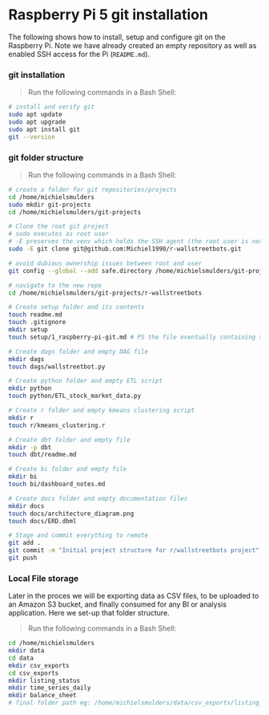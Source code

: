 # Raspberry Pi 5 git installation
The following shows how to install, setup and configure git on the Raspberry Pi. Note we have already created an empty repository as well as enabled SSH access for the Pi (`README.md`).

### git installation
>Run the following commands in a Bash Shell:
```bash
# install and verify git
sudo apt update
sudo apt upgrade
sudo apt install git
git --version
```

### git folder structure
>Run the following commands in a Bash Shell:
```bash
# create a folder for git repositories/projects
cd /home/michielsmulders
sudo mkdir git-projects
cd /home/michielsmulders/git-projects

# Clone the root git project
# sudo executes as root user
# -E preserves the venv which holds the SSH agent (the root user is not using the SSH keys)
sudo -E git clone git@github.com:Michiel1990/r-wallstreetbots.git

# avoid dubious ownership issues between root and user
git config --global --add safe.directory /home/michielsmulders/git-projects/r-wallstreetbots

# navigate to the new repo
cd /home/michielsmulders/git-projects/r-wallstreetbots

# Create setup folder and its contents
touch readme.md
touch .gitignore
mkdir setup
touch setup/1_raspberry-pi-git.md # PS the file eventually containing this code :-)

# Create dags folder and empty DAG file
mkdir dags
touch dags/wallstreetbot.py

# Create python folder and empty ETL script
mkdir python
touch python/ETL_stock_market_data.py

# Create r folder and empty kmeans clustering script
mkdir r
touch r/kmeans_clustering.r

# Create dbt folder and empty file
mkdir -p dbt
touch dbt/readme.md

# Create bi folder and empty file
mkdir bi
touch bi/dashboard_notes.md

# Create docs folder and empty documentation files
mkdir docs
touch docs/architecture_diagram.png
touch docs/ERD.dbml

# Stage and commit everything to remote
git add .
git commit -m "Initial project structure for r/wallstreetbots project"
git push
```

### Local File storage
Later in the proces we will be exporting data as CSV files, to be uploaded to an Amazon S3 bucket, and finally consumed for any BI or analysis application. Here we set-up that folder structure.

>Run the following commands in a Bash Shell:
```bash
cd /home/michielsmulders
mkdir data
cd data
mkdir csv_exports
cd csv_exports
mkdir listing_status
mkdir time_series_daily
mkdir balance_sheet
# final folder path eg: /home/michielsmulders/data/csv_exports/listing_status
```